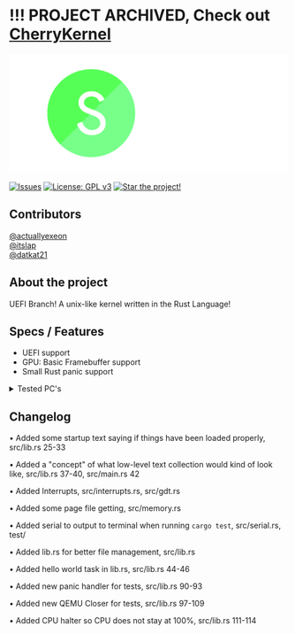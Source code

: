 # !!! PROJECT ARCHIVED, Check out [CherryKernel](https://github.com/limeyteam/cherrykernel)

![Spinix Image](./images/spinix-banner-hq.png)

[![Issues](https://img.shields.io/github/issues/limeyteam/spinix?color=yellow)](https://github.com/limeyteam/spinix/issues) [![License: GPL v3](https://img.shields.io/github/license/limeyteam/spinix?color=green)](https://github.com/limeyteam/spinix/blob/master/LICENSE) [![Star the project!](https://img.shields.io/github/stars/limeyteam/spinix)](https://github.com/limeyteam/spinix/blob/master/LICENSE) 

## Contributors
[@actuallyexeon](https://github.com/actuallyexeon) <br>
[@itslap](https://github.com/itslap)
<br>
[@datkat21](https://github.com/datkat21)


## About the project
UEFI Branch!
A unix-like kernel written in the Rust Language!

## Specs / Features

- UEFI support
- GPU: Basic Framebuffer support
- Small Rust panic support

<details>
  <summary>Tested PC's</summary>
  
  Alienware Alpha (by [@datkat21](https://github.com/datkat21)): <br>
  Computer model: Alienware Alpha<br>
  Processor:<br>
      4th Generation Intel Dual Core i3<br>
      4th Generation Intel Quad Core i5<br>
      4th Generation Intel Quad Core i7 <br>
  Chipset: Intel H81<br>
  DMI speed: 5.0 GT/s<br>
  Processor data width: 64 bits<br>
  GPU: <br>


  HP Pavillion (by @actuallyexeon): <br>
  Boots but graphics are completely broken<br>
  Computer model: dm1<br>
  Processor: AMD Dual-Core Processor E-350<br>
  GPU: Radeon HD 6310 M Graphics, up to 1460 MB total graphics memory<br>
  Memory: 3 GB DDR3 System Memory (2 DIMM)<br>
  Memory Max: 8 GB<br>
  For more info [click here](https://support.hp.com/us-en/document/c02830923/)<br>



  Custom Build (by @actuallyexeon): <br>

  Processor: AMD Ryzen 7 2700X 8-core<br>
  GPU: Nvidia GTX 1060, 6gb of VRAM<br>
  Memory: 16GB of DDR4 Ram<br>
  Works<br>
  
  Samsung Chromebook (by @actuallyexeon): <br>
  Computer model: 3<br>
  Memory: 4gb<br>
  Works perfectly using the BIOS version<br>
</details>

## Changelog
• Added some startup text saying if things have been loaded properly, src/lib.rs 25-33

• Added a "concept" of what low-level text collection would kind of look like, src/lib.rs 37-40, src/main.rs 42

• Added Interrupts, src/interrupts.rs, src/gdt.rs

• Added some page file getting, src/memory.rs

• Added serial to output to terminal when running 
``cargo test``, src/serial.rs, test/

• Added lib.rs for better file management, src/lib.rs 

• Added hello world task in lib.rs, src/lib.rs 44-46

• Added new panic handler for tests, src/lib.rs 90-93

• Added new QEMU Closer for tests, src/lib.rs 97-109

• Added CPU halter so CPU does not stay at 100%, src/lib.rs 111-114
